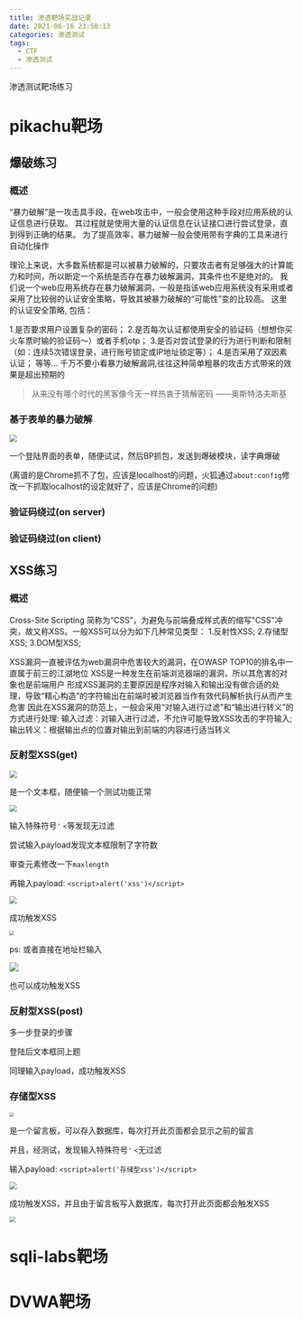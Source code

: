```yaml
---
title: 渗透靶场实战记录
date: 2021-06-16 23:50:13
categories: 渗透测试
tags: 
  - CTF
  - 渗透测试
---
```


渗透测试靶场练习

<!--more-->

# pikachu靶场

## 爆破练习

### 概述

“暴力破解”是一攻击具手段，在web攻击中，一般会使用这种手段对应用系统的认证信息进行获取。 其过程就是使用大量的认证信息在认证接口进行尝试登录，直到得到正确的结果。 为了提高效率，暴力破解一般会使用带有字典的工具来进行自动化操作

理论上来说，大多数系统都是可以被暴力破解的，只要攻击者有足够强大的计算能力和时间，所以断定一个系统是否存在暴力破解漏洞，其条件也不是绝对的。 我们说一个web应用系统存在暴力破解漏洞，一般是指该web应用系统没有采用或者采用了比较弱的认证安全策略，导致其被暴力破解的“可能性”变的比较高。 这里的认证安全策略, 包括：

1.是否要求用户设置复杂的密码；
2.是否每次认证都使用安全的验证码（想想你买火车票时输的验证码～）或者手机otp；
3.是否对尝试登录的行为进行判断和限制（如：连续5次错误登录，进行账号锁定或IP地址锁定等）；
4.是否采用了双因素认证；
等等...
千万不要小看暴力破解漏洞,往往这种简单粗暴的攻击方式带来的效果是超出预期的

> 从来没有哪个时代的黑客像今天一样热衷于猜解密码 ——奥斯特洛夫斯基

### 基于表单的暴力破解

<img src="靶场实战记录/1.jpg" style="zoom:80%;" />

一个登陆界面的表单，随便试试，然后BP抓包，发送到爆破模块，读字典爆破

(离谱的是Chrome抓不了包，应该是localhost的问题，火狐通过`about:config`修改一下抓取localhost的设定就好了，应该是Chrome的问题)

### 验证码绕过(on server)

### 验证码绕过(on client)

## XSS练习

### 概述

Cross-Site Scripting 简称为“CSS”，为避免与前端叠成样式表的缩写"CSS"冲突，故又称XSS。一般XSS可以分为如下几种常见类型：
  1.反射性XSS;
  2.存储型XSS;
  3.DOM型XSS;

XSS漏洞一直被评估为web漏洞中危害较大的漏洞，在OWASP TOP10的排名中一直属于前三的江湖地位
XSS是一种发生在前端浏览器端的漏洞，所以其危害的对象也是前端用户
形成XSS漏洞的主要原因是程序对输入和输出没有做合适的处理，导致“精心构造”的字符输出在前端时被浏览器当作有效代码解析执行从而产生危害
因此在XSS漏洞的防范上，一般会采用“对输入进行过滤”和“输出进行转义”的方式进行处理:
 输入过滤：对输入进行过滤，不允许可能导致XSS攻击的字符输入;
 输出转义：根据输出点的位置对输出到前端的内容进行适当转义

### 反射型XSS(get)

<img src="靶场实战记录/2.jpg" style="zoom:80%;" />

是一个文本框，随便输一个测试功能正常

<img src="靶场实战记录/3.jpg" style="zoom:80%;" />

输入特殊符号`'` `<`等发现无过滤

尝试输入payload发现文本框限制了字符数

审查元素修改一下`maxlength`

再输入payload:  `<script>alert('xss')</script>`

<img src="靶场实战记录/4.jpg" style="zoom:80%;" />

成功触发XSS

<img src="靶场实战记录/5.jpg" style="zoom: 50%;" />

ps: 或者直接在地址栏输入

![](靶场实战记录/6.jpg)

也可以成功触发XSS

### 反射型XSS(post)

多一步登录的步骤

登陆后文本框同上题

同理输入payload，成功触发XSS

### 存储型XSS

<img src="靶场实战记录/7.jpg" style="zoom: 50%;" />

是一个留言板，可以存入数据库，每次打开此页面都会显示之前的留言

并且，经测试，发现输入特殊符号`'` `<`无过滤

输入payload:  `<script>alert('存储型xss')</script>`

<img src="靶场实战记录/8.jpg" style="zoom: 80%;" />

成功触发XSS，并且由于留言板写入数据库，每次打开此页面都会触发XSS

<img src="靶场实战记录/9.jpg" style="zoom:67%;" />

# sqli-labs靶场

# DVWA靶场

